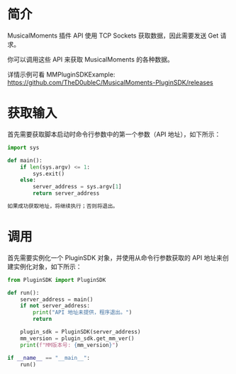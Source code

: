 # 简介

MusicalMoments 插件 API 使用 TCP Sockets 获取数据，因此需要发送 Get 请求。

你可以调用这些 API 来获取 MusicalMoments 的各种数据。

详情示例可看 MMPluginSDKExample: https://github.com/TheD0ubleC/MusicalMoments-PluginSDK/releases

# 获取输入
首先需要获取脚本启动时命令行参数中的第一个参数（API 地址），如下所示：
```python
import sys

def main():
    if len(sys.argv) <= 1:
        sys.exit()
    else:
        server_address = sys.argv[1]
        return server_address

如果成功获取地址，将继续执行；否则将退出。
```
# 调用
首先需要实例化一个 PluginSDK 对象，并使用从命令行参数获取的 API 地址来创建实例化对象，如下所示：
```python
from PluginSDK import PluginSDK
```
```python
def run():
    server_address = main()
    if not server_address:
        print("API 地址未提供，程序退出。")
        return

    plugin_sdk = PluginSDK(server_address)
    mm_version = plugin_sdk.get_mm_ver()
    print(f"MM版本号: {mm_version}")

if __name__ == "__main__":
    run()
```
